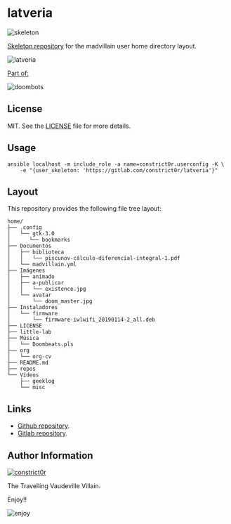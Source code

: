 # latveria

![skeleton](https://gitlab.com/constrict0r/img/raw/master/skeleton.png)

[Skeleton repository](http://www.linfo.org/etc_skel.html) for the madvillain
user home directory layout.

![latveria](https://gitlab.com/constrict0r/img/raw/master/latveria/latveria.png)

[Part of:](https://gitlab.com/explore/projects?tag=doombots)

![doombots](https://gitlab.com/constrict0r/img/raw/master/doombots.png)

## License

MIT. See the [LICENSE](https://gitlab.com/constrict0r/latveria/raw/master/LICENSE) file for more details.

## Usage

```
ansible localhost -m include_role -a name=constrict0r.userconfig -K \
    -e "{user_skeleton: 'https://gitlab.com/constrict0r/latveria'}"
```

## Layout

This repository provides the following file tree layout:

```
home/
├── .config
│   └── gtk-3.0
│      └── bookmarks
├── Documentos
│   ├── biblioteca
│   │   └── piscunov-cálculo-diferencial-integral-1.pdf
│   └── madvillain.yml
├── Imágenes
│   ├── animado
│   ├── a-publicar
│   │   └── existence.jpg
│   └── avatar
│       └── doom_master.jpg
├── Instaladores
│   └── firmware
│       └── firmware-iwlwifi_20190114-2_all.deb
├── LICENSE
├── little-lab
├── Música
│   └── Doombeats.pls
├── org
│   └── org-cv
├── README.md
├── repos
└── Vídeos
    ├── geeklog
    └── misc
```

## Links

  - [Github repository](https://github.com/constrict0r/latveria).
  - [Gitlab repository](https://gitlab.com/constrict0r/latveria).

## Author Information

[![constrict0r](https://gitlab.com/constrict0r/img/raw/master/author.png)](https://gitlab.com/constrict0r)

The Travelling Vaudeville Villain.

Enjoy!!

![enjoy](https://gitlab.com/constrict0r/img/raw/master/enjoy.png)
